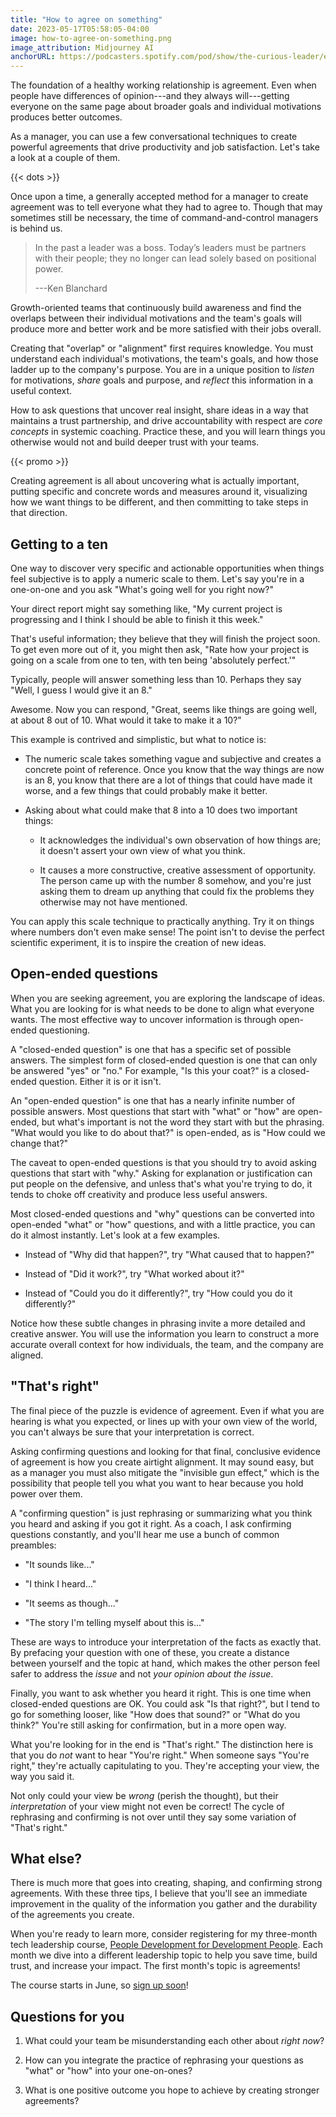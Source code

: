 ```yaml
---
title: "How to agree on something"
date: 2023-05-17T05:58:05-04:00
image: how-to-agree-on-something.png
image_attribution: Midjourney AI
anchorURL: https://podcasters.spotify.com/pod/show/the-curious-leader/embed/episodes/How-to-agree-on-something-e249sai
---
```


The foundation of a healthy working relationship is agreement. Even when people
have differences of opinion---and they always will---getting everyone on the
same page about broader goals and individual motivations produces better
outcomes.

As a manager, you can use a few conversational techniques to create powerful
agreements that drive productivity and job satisfaction. Let's take a look at a
couple of them.

<!--more-->
{{< dots >}}

Once upon a time, a generally accepted method for a manager to create agreement
was to tell everyone what they had to agree to. Though that may sometimes still
be necessary, the time of command-and-control managers is behind us.

> In the past a leader was a boss. Today’s leaders must be partners with their
> people; they no longer can lead solely based on positional power.
>
> ---Ken Blanchard

Growth-oriented teams that continuously build awareness and find the overlaps
between their individual motivations and the team's goals will produce more and
better work and be more satisfied with their jobs overall.

Creating that "overlap" or "alignment" first requires knowledge. You must
understand each individual's motivations, the team's goals, and how those ladder
up to the company's purpose. You are in a unique position to *listen* for
motivations, *share* goals and purpose, and *reflect* this information in
a useful context.

How to ask questions that uncover real insight, share ideas in a way that
maintains a trust partnership, and drive accountability with respect are *core
concepts* in systemic coaching. Practice these, and you will learn things you
otherwise would not and build deeper trust with your teams.

{{< promo >}}

Creating agreement is all about uncovering what is actually important, putting
specific and concrete words and measures around it, visualizing how we want
things to be different, and then committing to take steps in that direction.

## Getting to a ten

One way to discover very specific and actionable opportunities when things feel
subjective is to apply a numeric scale to them. Let's say you're in a one-on-one
and you ask "What's going well for you right now?"

Your direct report might say something like, "My current project is progressing
and I think I should be able to finish it this week."

That's useful information; they believe that they will finish the project soon.
To get even more out of it, you might then ask, "Rate how your project is going
on a scale from one to ten, with ten being 'absolutely perfect.'"

Typically, people will answer something less than 10. Perhaps they say "Well, I
guess I would give it an 8."

Awesome. Now you can respond, "Great, seems like things are going well, at about
8 out of 10. What would it take to make it a 10?"

This example is contrived and simplistic, but what to notice is:

  * The numeric scale takes something vague and subjective and creates a
    concrete point of reference. Once you know that the way things are now is an
    8, you know that there are a lot of things that could have made it worse,
    and a few things that could probably make it better.

  * Asking about what could make that 8 into a 10 does two important things:

    * It acknowledges the individual's own observation of how things are; it
      doesn't assert your own view of what you think.

    * It causes a more constructive, creative assessment of opportunity. The
      person came up with the number 8 somehow, and you're just asking them to
      dream up anything that could fix the problems they otherwise may not have
      mentioned.
      
You can apply this scale technique to practically anything. Try it on things
where numbers don't even make sense! The point isn't to devise the perfect
scientific experiment, it is to inspire the creation of new ideas.

## Open-ended questions

When you are seeking agreement, you are exploring the landscape of ideas. What
you are looking for is what needs to be done to align what everyone wants. The
most effective way to uncover information is through open-ended questioning.

A "closed-ended question" is one that has a specific set of possible answers. The
simplest form of closed-ended question is one that can only be answered "yes" or
"no." For example, "Is this your coat?" is a closed-ended question. Either it is
or it isn't.

An "open-ended question" is one that has a nearly infinite number of possible
answers. Most questions that start with "what" or "how" are open-ended, but
what's important is not the word they start with but the phrasing. "What would
you like to do about that?" is open-ended, as is "How could we change that?"

The caveat to open-ended questions is that you should try to avoid asking
questions that start with "why." Asking for explanation or justification can put
people on the defensive, and unless that's what you're trying to do, it tends to
choke off creativity and produce less useful answers.

Most closed-ended questions and "why" questions can be converted into open-ended
"what" or "how" questions, and with a little practice, you can do it almost
instantly. Let's look at a few examples.

  * Instead of "Why did that happen?", try "What caused that to happen?"

  * Instead of "Did it work?", try "What worked about it?"

  * Instead of "Could you do it differently?", try "How could you do it
    differently?"

Notice how these subtle changes in phrasing invite a more detailed and creative
answer. You will use the information you learn to construct a more accurate
overall context for how individuals, the team, and the company are aligned.

## "That's right"

The final piece of the puzzle is evidence of agreement. Even if what you are
hearing is what you expected, or lines up with your own view of the world, you
can't always be sure that your interpretation is correct.

Asking confirming questions and looking for that final, conclusive evidence of
agreement is how you create airtight alignment. It may sound easy, but as a
manager you must also mitigate the "invisible gun effect," which is the
possibility that people tell you what you want to hear because you hold power
over them.

A "confirming question" is just rephrasing or summarizing what you think you
heard and asking if you got it right. As a coach, I ask confirming questions
constantly, and you'll hear me use a bunch of common preambles:

  * "It sounds like..."

  * "I think I heard..."

  * "It seems as though..."

  * "The story I'm telling myself about this is..."

These are ways to introduce your interpretation of the facts as exactly that. By
prefacing your question with one of these, you create a distance between
yourself and the topic at hand, which makes the other person feel safer to
address the *issue* and not *your opinion about the issue*.

Finally, you want to ask whether you heard it right. This is one time when
closed-ended questions are OK. You could ask "Is that right?", but I tend to go
for something looser, like "How does that sound?" or "What do you think?" You're
still asking for confirmation, but in a more open way.

What you're looking for in the end is "That's right." The distinction here is
that you do *not* want to hear "You're right." When someone says "You're right,"
they're actually capitulating to you. They're accepting your view, the way you
said it.

Not only could your view be *wrong* (perish the thought), but their
*interpretation* of your view might not even be correct! The cycle of rephrasing
and confirming is not over until they say some variation of "That's right."

## What else?

There is much more that goes into creating, shaping, and confirming strong
agreements. With these three tips, I believe that you'll see an immediate
improvement in the quality of the information you gather and the durability of
the agreements you create.

When you're ready to learn more, consider registering for my three-month tech
leadership course,
[People Development for Development People](https://firstclasscoach.co).
Each month we dive into a different leadership topic to help you save time,
build trust, and increase your impact. The first month's topic is agreements!

The course starts in June, so [sign up soon](https://firstclasscoach.co)!

<!-- TODO: remove after June 13, 2023 -->

## Questions for you

1. What could your team be misunderstanding each other about *right now*?

2. How can you integrate the practice of rephrasing your questions as "what"
   or "how" into your one-on-ones?

3. What is one positive outcome you hope to achieve by creating stronger
   agreements?
